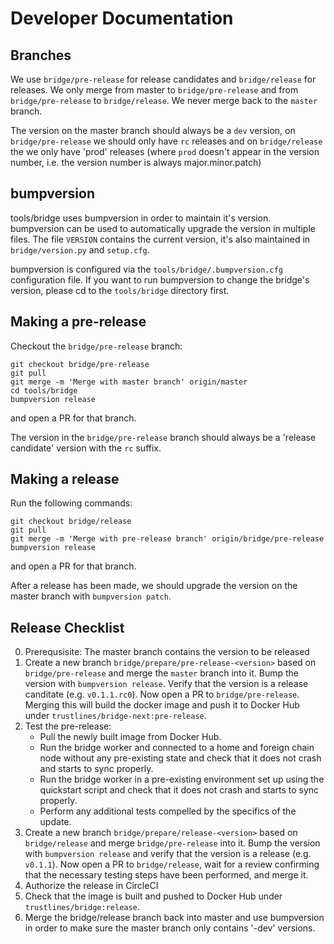 # Developer Documentation

## Branches

We use `bridge/pre-release` for release candidates and
`bridge/release` for releases.  We only merge from master to
`bridge/pre-release` and from `bridge/pre-release` to
`bridge/release`.
We never merge back to the `master` branch.

The version on the master branch should always be a `dev` version, on
`bridge/pre-release` we should only have `rc` releases and on
`bridge/release` the we only have 'prod' releases (where `prod`
doesn't appear in the version number, i.e. the version number is
always major.minor.patch)

## bumpversion

tools/bridge uses bumpversion in order to maintain it's
version. bumpversion can be used to automatically upgrade the version
in multiple files. The file `VERSION` contains the current version,
it's also maintained in `bridge/version.py` and `setup.cfg`.

bumpversion is configured via the `tools/bridge/.bumpversion.cfg`
configuration file. If you want to run bumpversion to change the
bridge's version, please cd to the `tools/bridge` directory first.


## Making a pre-release

Checkout the `bridge/pre-release` branch:

```
git checkout bridge/pre-release
git pull
git merge -m 'Merge with master branch' origin/master
cd tools/bridge
bumpversion release
```
and open a PR for that branch.

The version in the `bridge/pre-release` branch should always be a
'release candidate' version with the `rc` suffix.

## Making a release

Run the following commands:

```
git checkout bridge/release
git pull
git merge -m 'Merge with pre-release branch' origin/bridge/pre-release
bumpversion release
```

and open a PR for that branch.

After a release has been made, we should upgrade the version on the
master branch with `bumpversion patch`.

## Release Checklist

0. Prerequsisite: The master branch contains the version to be
   released
1. Create a new branch `bridge/prepare/pre-release-<version>` based
   on `bridge/pre-release` and merge the `master` branch into it.
   Bump the version with
   `bumpversion release`.
   Verify that the version is a release canditate (e.g. `v0.1.1.rc0`).
   Now open a PR to `bridge/pre-release`.
   Merging this will build the docker image and push it to Docker
   Hub under `trustlines/bridge-next:pre-release`.
2. Test the pre-release:
   - Pull the newly built image from Docker Hub.
   - Run the bridge worker and connected to a home and foreign chain
     node without any pre-existing state and check that it does not
     crash and starts to sync properly.
   - Run the bridge worker in a pre-existing environment set up using
     the quickstart script and check that it does not crash and
     starts to sync properly.
   - Perform any additional tests compelled by the specifics of the
     update.
3. Create a new branch `bridge/prepare/release-<version>` based on
   `bridge/release` and merge `bridge/pre-release` into it.
   Bump the version with
   `bumpversion release`
   and verify that the version is a release (e.g. `v0.1.1`).
   Now open a PR to `bridge/release`, wait for a
   review confirming that the necessary testing steps have been
   performed, and merge it.
4. Authorize the release in CircleCI
5. Check that the image is built and pushed to Docker Hub under
   `trustlines/bridge:release`.
6. Merge the bridge/release branch back into master and use
   bumpversion in order to make sure the master branch only contains
   '-dev' versions.
